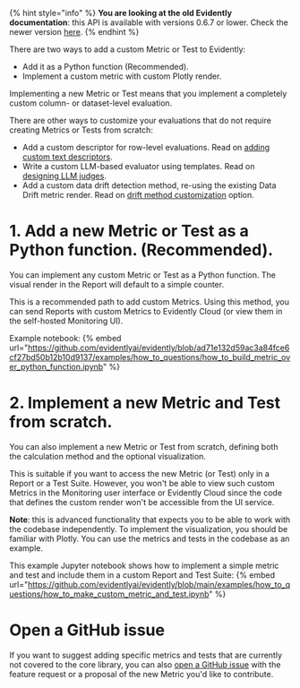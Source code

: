 
{% hint style="info" %}
**You are looking at the old Evidently documentation**: this API is available with versions 0.6.7 or lower. Check the newer version [here](https://docs.evidentlyai.com/introduction).
{% endhint %}

There are two ways to add a custom Metric or Test to Evidently:
* Add it as a Python function (Recommended).
* Implement a custom metric with custom Plotly render.

Implementing a new Metric or Test means that you implement a completely custom column- or dataset-level evaluation.

There are other ways to customize your evaluations that do not require creating Metrics or Tests from scratch:
* Add a custom descriptor for row-level evaluations. Read on [adding custom text descriptors](add-custom-descriptor.md).
* Write a custom LLM-based evaluator using templates. Read on [designing LLM judges](llm_as_a_judge.md).
* Add a custom data drift detection method, re-using the existing Data Drift metric render. Read on [drift method customization](add-custom-drift-method.md) option.

# 1. Add a new Metric or Test as a Python function. (Recommended).

You can implement any custom Metric or Test as a Python function. The visual render in the Report will default to a simple counter. 

This is a recommended path to add custom Metrics. Using this method, you can send Reports with custom Metrics to Evidently Cloud (or view them in the self-hosted Monitoring UI).

Example notebook: 
{% embed url="https://github.com/evidentlyai/evidently/blob/ad71e132d59ac3a84fce6cf27bd50b12b10d9137/examples/how_to_questions/how_to_build_metric_over_python_function.ipynb" %}

# 2. Implement a new Metric and Test from scratch. 

You can also implement a new Metric or Test from scratch, defining both the calculation method and the optional visualization. 

This is suitable if you want to access the new Metric (or Test) only in a Report or a Test Suite. However, you won't be able to view such custom Metrics in the Monitoring user interface or Evidently Cloud since the code that defines the custom render won't be accessible from the UI service. 

**Note**: this is advanced functionality that expects you to be able to work with the codebase independently. To implement the visualization, you should be familiar with Plotly. 
You can use the metrics and tests in the codebase as an example.

This example Jupyter notebook shows how to implement a simple metric and test and include them in a custom Report and Test Suite:
{% embed url="https://github.com/evidentlyai/evidently/blob/main/examples/how_to_questions/how_to_make_custom_metric_and_test.ipynb" %}

# Open a GitHub issue 

If you want to suggest adding specific metrics and tests that are currently not covered to the core library, you can also [open a GitHub issue](https://github.com/evidentlyai/evidently/issues) with the feature request or a proposal of the new Metric you'd like to contribute.
